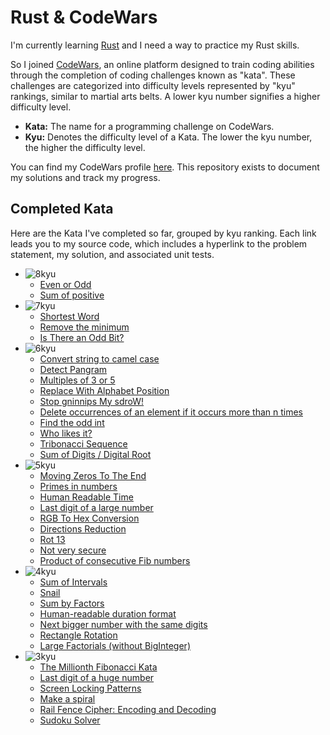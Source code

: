 # Rust & CodeWars
I'm currently learning [Rust](https://www.rust-lang.org/) and I need a way to practice my Rust skills.

So I joined [CodeWars](https://www.codewars.com/), an online platform designed to train coding abilities through the completion of coding challenges known as "kata". These challenges are categorized into difficulty levels represented by "kyu" rankings, similar to martial arts belts. A lower kyu number signifies a higher difficulty level.

- **Kata:** The name for a programming challenge on CodeWars.
- **Kyu:** Denotes the difficulty level of a Kata. The lower the kyu number, the higher the difficulty level.

You can find my CodeWars profile [here](https://www.codewars.com/users/bondeluke). This repository exists to document my solutions and track my progress. 

## Completed Kata
Here are the Kata I've completed so far, grouped by kyu ranking. Each link leads you to my source code, which includes a hyperlink to the problem statement, my solution, and associated unit tests.
- ![8kyu](https://github.com/bondeluke/code_wars/assets/7105195/406eceb7-a588-4585-a2c9-5e0d48192115)
  - [Even or Odd](src/even_or_odd.rs)
  - [Sum of positive](src/positive_sum.rs)
- ![7kyu](https://github.com/bondeluke/code_wars/assets/7105195/048c9bee-02d1-4c96-8f06-1623ffbc5a46)
  - [Shortest Word](src/find_short.rs)
  - [Remove the minimum](src/remove_smallest.rs)
  - [Is There an Odd Bit?](src/odd_bit.rs)
- ![6kyu](https://github.com/bondeluke/code_wars/assets/7105195/f58cce12-466f-480b-964c-1d8c6d9893c5)
  - [Convert string to camel case](src/to_camel_case.rs)
  - [Detect Pangram](src/is_pangram.rs)
  - [Multiples of 3 or 5](src/multiples_of_3_or_5.rs)
  - [Replace With Alphabet Position](src/alphabet_position.rs)
  - [Stop gninnips My sdroW!](src/spin_words.rs)
  - [Delete occurrences of an element if it occurs more than n times](src/delete_nth.rs)
  - [Find the odd int](src/find_odd.rs)
  - [Who likes it?](src/likes.rs)
  - [Tribonacci Sequence](src/tribonacci.rs)
  - [Sum of Digits / Digital Root](src/digital_root.rs)
- ![5kyu](https://github.com/bondeluke/code_wars/assets/7105195/8caa7e6a-fe05-4571-9222-cfc8bb18468a)
  - [Moving Zeros To The End](src/move_zeros.rs)
  - [Primes in numbers](src/prime_factors.rs)
  - [Human Readable Time](src/human_readable_time.rs)
  - [Last digit of a large number](src/last_digit.rs)
  - [RGB To Hex Conversion](src/rgb_to_hex.rs)
  - [Directions Reduction](src/directions_reduction.rs)
  - [Rot 13](src/rot13.rs)
  - [Not very secure](src/alphanumeric.rs)
  - [Product of consecutive Fib numbers](src/product_fib.rs)
- ![4kyu](https://github.com/bondeluke/code_wars/assets/7105195/46fa29f1-fa4e-4404-bc1f-c2545558bc10)
  - [Sum of Intervals](src/sum_intervals.rs)
  - [Snail](src/snail.rs)
  - [Sum by Factors](src/sum_by_factors.rs)
  - [Human-readable duration format](src/format_duration.rs)
  - [Next bigger number with the same digits](src/next_bigger_number.rs)
  - [Rectangle Rotation](src/rectangle_rotation.rs)
  - [Large Factorials (without BigInteger)](src/large_factorials.rs)
- ![3kyu](https://github.com/bondeluke/code_wars/assets/7105195/327f8739-f219-44b7-918b-ec68c6852699)
  - [The Millionth Fibonacci Kata](src/millionth_fibonacci.rs)
  - [Last digit of a huge number](src/last_digit_huge.rs)
  - [Screen Locking Patterns](src/screen_locking_patterns.rs)
  - [Make a spiral](src/make_a_spiral.rs)
  - [Rail Fence Cipher: Encoding and Decoding](src/rail_fence_cypher.rs)
  - [Sudoku Solver](src/sudoku_solver.rs)
